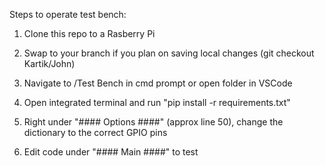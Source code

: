 Steps to operate test bench:

1. Clone this repo to a Rasberry Pi

2. Swap to your branch if you plan on saving local changes (git checkout Kartik/John) 

3. Navigate to /Test Bench in cmd prompt or open folder in VSCode

4. Open integrated terminal and run "pip install -r requirements.txt"

5. Right under "#### Options ####" (approx line 50), change the dictionary to the correct GPIO pins

6. Edit code under "#### Main ####" to test